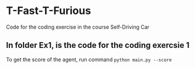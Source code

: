 # T-Fast-T-Furious
Code for the coding exercise in the course Self-Driving Car

## In folder Ex1, is the code for the coding exercsie 1
To get the score of the agent, run command 
`python main.py --score`
